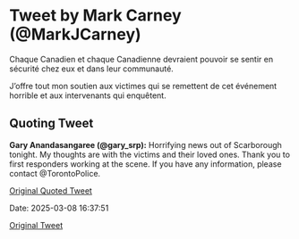 # Tweet by Mark Carney (@MarkJCarney)

Chaque Canadien et chaque Canadienne devraient pouvoir se sentir en sécurité chez eux et dans leur communauté.

J’offre tout mon soutien aux victimes qui se remettent de cet événement horrible et aux intervenants qui enquêtent.

## Quoting Tweet

**Gary Anandasangaree (@gary_srp):** Horrifying news out of Scarborough tonight. My thoughts are with the victims and their loved ones. Thank you to first responders working at the scene. If you have any information, please contact @TorontoPolice.

[Original Quoted Tweet](https://x.com/gary_srp/status/1898241926937427984)

Date: 2025-03-08 16:37:51

[Original Tweet](https://x.com/MarkJCarney/status/1898412861497524611)

